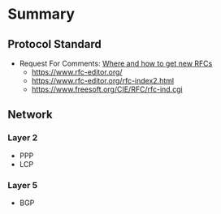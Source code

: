 # Summary


## Protocol Standard

- Request For Comments: [Where and how to get new RFCs](https://www.ietf.org/rfc/rfc-retrieval.txt.pdf)
  - https://www.rfc-editor.org/
  - https://www.rfc-editor.org/rfc-index2.html
  - https://www.freesoft.org/CIE/RFC/rfc-ind.cgi




## Network

### Layer 2

- PPP
- LCP



### Layer 5

- BGP










